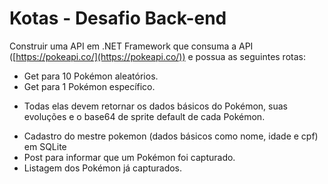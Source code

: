 # Kotas - Desafio Back-end
Construir uma API em .NET Framework que consuma a API ([https://pokeapi.co/](https://pokeapi.co/)) e possua as seguintes rotas:
* Get para 10 Pokémon aleatórios.
* Get para 1 Pokémon específico.
- Todas elas devem retornar os dados básicos do Pokémon, suas evoluções e o base64 de sprite default de cada Pokémon.
* Cadastro do mestre pokemon (dados básicos como nome, idade e cpf) em SQLite
* Post para informar que um Pokémon foi capturado.
* Listagem dos Pokémon já capturados.